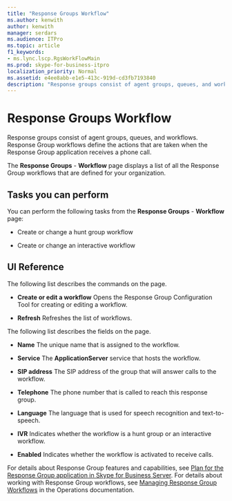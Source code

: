 ```yaml
---
title: "Response Groups Workflow"
ms.author: kenwith
author: kenwith
manager: serdars
ms.audience: ITPro
ms.topic: article
f1_keywords:
- ms.lync.lscp.RgsWorkFlowMain
ms.prod: skype-for-business-itpro
localization_priority: Normal
ms.assetid: e4ee8abb-e1e5-413c-919d-cd3fb7193840
description: "Response groups consist of agent groups, queues, and workflows. Response Group workflows define the actions that are taken when the Response Group application receives a phone call."
---
```


# Response Groups Workflow
 
Response groups consist of agent groups, queues, and workflows. Response Group workflows define the actions that are taken when the Response Group application receives a phone call. 
  
The **Response Groups** - **Workflow** page displays a list of all the Response Group workflows that are defined for your organization.
  
## Tasks you can perform

You can perform the following tasks from the **Response Groups** - **Workflow** page:
  
- Create or change a hunt group workflow
    
- Create or change an interactive workflow
    
## UI Reference

The following list describes the commands on the page.
  
- **Create or edit a workflow** Opens the Response Group Configuration Tool for creating or editing a workflow.
    
- **Refresh** Refreshes the list of workflows.
    
The following list describes the fields on the page.
  
- **Name** The unique name that is assigned to the workflow.
    
- **Service** The **ApplicationServer** service that hosts the workflow.
    
- **SIP address** The SIP address of the group that will answer calls to the workflow.
    
- **Telephone** The phone number that is called to reach this response group.
    
- **Language** The language that is used for speech recognition and text-to-speech.
    
- **IVR** Indicates whether the workflow is a hunt group or an interactive workflow.
    
- **Enabled** Indicates whether the workflow is activated to receive calls.
    
For details about Response Group features and capabilities, see [Plan for the Response Group application in Skype for Business Server](../../../plan-your-deployment/enterprise-voice-solution/response-group.md). For details about working with Response Group workflows, see [Managing Response Group Workflows](http://technet.microsoft.com/library/42cfccdd-2844-4875-b4e3-813e1df15f08.aspx) in the Operations documentation.
  

